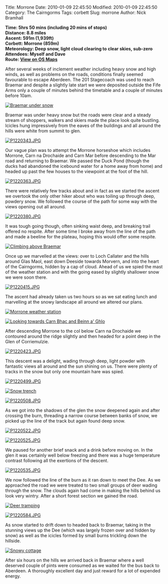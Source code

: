 Title: Morrone
Date: 2010-01-09 22:45:50
Modified: 2010-01-09 22:45:50
Category: The Cairngorms
Tags: corbett
Slug: morrone
Author: Nick Bramhall

**Time: 5hrs 50 mins (including 20 mins of stops)  
Distance: 8.8 miles  
Ascent: 591m (1,939ft)  
Corbett: Morrone (859m)  
Meteorology: Deep snow, light cloud clearing to clear skies, sub-zero  
Attendees: Myself and Dave  
Route: [View on OS Maps](https://www.invertedworld.co.uk/hillwalking/hillwalk/325)**

After several weeks of inclement weather including heavy snow and high winds, as well as problems on the roads, conditions finally seemed favourable to escape Aberdeen. The 201 Stagecoach was used to reach Braemar and despite a slightly late start we were deposited outside the Fife Arms only a couple of minutes behind the timetable and a couple of minutes before 10am. 

<!--more-->

[![Braemar under snow](https://live.staticflickr.com/2677/4261859903_95a3c99842_b.jpg "Braemar under snow")](https://www.flickr.com/photos/black_friction/4261859903/)

Braemar was under heavy snow but the roads were clear and a steady stream of shoppers, walkers and skiers made the place look quite bustling. Icicles hung impressively from the eaves of the buildings and all around the hills were white from summit to glen.

[![P1220343.JPG](https://live.staticflickr.com/4069/4262724770_d624e2da44_b.jpg "P1220343.JPG")](https://www.flickr.com/photos/black_friction/4262724770/)

Our vague plan was to attempt the Morrone horseshoe which includes Morrone, Carn na Drochaide and Carn Mar before descending to the Mar road and returning to Braemar. We passed the Duck Pond (though the ducks had abandoned the icebound water for a home away from home) and headed up past the few houses to the viewpoint at the foot of the hill.

[![P1220363.JPG](https://live.staticflickr.com/4056/4262260361_97d01fcb36_b.jpg "P1220363.JPG")](https://www.flickr.com/photos/black_friction/4262260361/)

There were relatively few tracks about and in fact as we started the ascent we overtook the only other hiker about who was toiling up through deep, powdery snow. We followed the course of the path for some way with the views opening out all around. 

[![P1220380.JPG](https://live.staticflickr.com/4031/4262277151_48a77e2d85_b.jpg "P1220380.JPG")](https://www.flickr.com/photos/black_friction/4262277151/)

It was tough going though, often sinking waist deep, and breaking trail offered no respite. After some time I broke away from the line of the path and made a beeline for the plateau, hoping this would offer some respite.

[![Climbing above Braemar](https://live.staticflickr.com/4071/4263045700_8f6a0acc09_b.jpg "Climbing above Braemar")](https://www.flickr.com/photos/black_friction/4263045700/)

Once up we marvelled at the views: over to Loch Callater and the hills around Glas Maol, east down Deeside towards Morvern, and into the heart of the Cairngorms, hidden by a cap of cloud. Ahead of us we spied the mast of the weather station and with the going eased by slightly shallower snow we were soon there.

[![P1220415.JPG](https://live.staticflickr.com/4036/4262326459_c87dca068c_b.jpg "P1220415.JPG")](https://www.flickr.com/photos/black_friction/4262326459/)

The ascent had already taken us two hours so as we sat eating lunch and marvelling at the snowy landscape all around we altered our plans.

[![Morrone weather station](https://live.staticflickr.com/4009/4262314181_0c91c5f0c6_b.jpg "Morrone weather station")](https://www.flickr.com/photos/black_friction/4262314181/)

[![Looking towards Carn Bhac and Beinn a' Ghlo](https://live.staticflickr.com/4020/4263081960_5d0a7b9926_b.jpg "Looking towards Carn Bhac and Beinn a' Ghlo")](https://www.flickr.com/photos/black_friction/4263081960/)

After descending Morrone to the col below Carn na Drochaide we contoured around the ridge slightly and then headed for a point deep in the Glen of Corriemulzie. 

[![P1220423.JPG](https://live.staticflickr.com/4028/4263137504_b6f5be8bdc_b.jpg "P1220423.JPG")](https://www.flickr.com/photos/black_friction/4263137504/)

This descent was a delight, wading through deep, light powder with fantastic views all around and the sun shining on us. There were plenty of tracks in the snow but only one mountain hare was spied.

[![P1220499.JPG](https://live.staticflickr.com/4067/4262481329_d100fe5ac5_b.jpg "P1220499.JPG")](https://www.flickr.com/photos/black_friction/4262481329/)

[![Snow trench](https://live.staticflickr.com/2735/4262499959_8e03621504_b.jpg "Snow trench")](https://www.flickr.com/photos/black_friction/4262499959/)

[![P1220508.JPG](https://live.staticflickr.com/4006/4262848685_f5bd2e017f_b.jpg "P1220508.JPG")](https://www.flickr.com/photos/black_friction/4262848685/)

As we got into the shadows of the glen the snow deepened again and after crossing the burn, threading a narrow course between banks of snow, we picked up the line of the track but again found deep snow.

[![P1220522.JPG](https://live.staticflickr.com/4054/4263636914_33546f531c_b.jpg "P1220522.JPG")](https://www.flickr.com/photos/black_friction/4263636914/)

[![P1220525.JPG](https://live.staticflickr.com/2681/4263641074_c1e0e422ec_b.jpg "P1220525.JPG")](https://www.flickr.com/photos/black_friction/4263641074/)

We paused for another brief snack and a drink before moving on. In the glen it was certainly well below freezing and there was a huge temperature contrast following all the exertions of the descent.

[![P1220535.JPG](https://live.staticflickr.com/4071/4262914619_853ece2d93_b.jpg "P1220535.JPG")](https://www.flickr.com/photos/black_friction/4262914619/)

We now followed the line of the burn as it ran down to meet the Dee. As we approached the road we were treated to two small groups of deer wading through the snow. The clouds again had come in making the hills behind us look very wintry. After a short forest section we gained the road.

[![Deer tramping](https://live.staticflickr.com/2759/4265617762_1bb17cfa5a_b.jpg "Deer tramping")](https://www.flickr.com/photos/black_friction/4265617762/)

[![P1220584.JPG](https://live.staticflickr.com/4009/4264885275_2d586e2025_b.jpg "P1220584.JPG")](https://www.flickr.com/photos/black_friction/4264885275/)

As snow started to drift down to headed back to Braemar, taking in the stunning views up the Dee (which was largely frozen over and hidden by snow) as well as the icicles formed by small burns trickling down the hillside.

[![Snowy cottage](https://live.staticflickr.com/4065/4265672962_4bf83f0a61_b.jpg "Snowy cottage")](https://www.flickr.com/photos/black_friction/4265672962/)

After six hours on the hills we arrived back in Braemar where a well deserved couple of pints were consumed as we waited for the bus back to Aberdeen. A thoroughly excellent day and just reward for a lot of expended energy.


